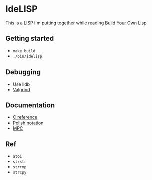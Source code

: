 # IdeLISP
This is a LISP i'm putting together while reading [Build Your Own Lisp](http://www.buildyourownlisp.com/)

## Getting started
- `make build`
- `./bin/idelisp`

## Debugging
- Use lldb
- [Valgrind](https://valgrind.org/)

## Documentation
- [C reference](https://en.cppreference.com/w/c)
- [Polish notation](https://en.wikipedia.org/wiki/Polish_notation)
- [MPC](https://github.com/orangeduck/mpc)

## Ref
- `atoi`
- `strstr`
- `strcmp`
- `strcpy`
